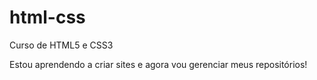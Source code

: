 # html-css
 Curso de HTML5 e CSS3 

Estou aprendendo a criar sites e agora vou gerenciar meus repositórios!

